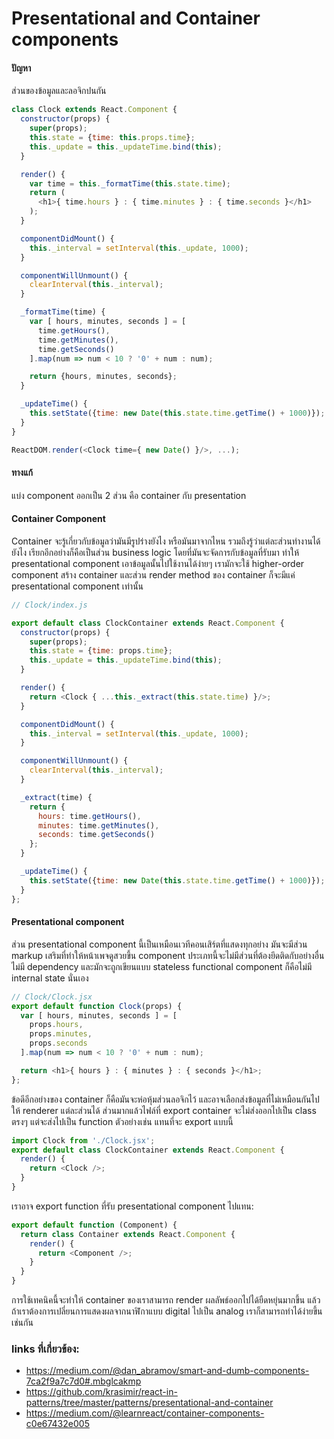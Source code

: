 # Presentational and Container components

#### ปัญหา
ส่วนของข้อมูลและลอจิกปนกัน
```javascript
class Clock extends React.Component {
  constructor(props) {
    super(props);
    this.state = {time: this.props.time};
    this._update = this._updateTime.bind(this);
  }

  render() {
    var time = this._formatTime(this.state.time);
    return (
      <h1>{ time.hours } : { time.minutes } : { time.seconds }</h1>
    );
  }

  componentDidMount() {
    this._interval = setInterval(this._update, 1000);
  }

  componentWillUnmount() {
    clearInterval(this._interval);
  }

  _formatTime(time) {
    var [ hours, minutes, seconds ] = [
      time.getHours(),
      time.getMinutes(),
      time.getSeconds()
    ].map(num => num < 10 ? '0' + num : num);

    return {hours, minutes, seconds};
  }

  _updateTime() {
    this.setState({time: new Date(this.state.time.getTime() + 1000)});
  }
}

ReactDOM.render(<Clock time={ new Date() }/>, ...);
```
#### ทางแก้

แบ่ง component ออกเป็น 2 ส่วน คือ container กับ presentation

#### Container Component
Container จะรู้เกี่ยวกับข้อมูลว่ามันมีรูปร่างยังไง หรือมันมาจากไหน รวมถึงรู้ว่าแต่ละส่วนทำงานได้ยังไง เรียกอีกอย่างก็คือเป็นส่วน business logic โดยที่มันจะจัดการกับข้อมูลที่รับมา ทำให้ presentational component เอาข้อมูลนั้นไปใช้งานได้ง่ายๆ 
เรามักจะใช้ higher-order component สร้าง container และส่วน render method ของ container ก็จะมีแค่ presentational component เท่านั้น

```javascript
// Clock/index.js

export default class ClockContainer extends React.Component {
  constructor(props) {
    super(props);
    this.state = {time: props.time};
    this._update = this._updateTime.bind(this);
  }

  render() {
    return <Clock { ...this._extract(this.state.time) }/>;
  }

  componentDidMount() {
    this._interval = setInterval(this._update, 1000);
  }

  componentWillUnmount() {
    clearInterval(this._interval);
  }

  _extract(time) {
    return {
      hours: time.getHours(),
      minutes: time.getMinutes(),
      seconds: time.getSeconds()
    };
  }

  _updateTime() {
    this.setState({time: new Date(this.state.time.getTime() + 1000)});
  }
};
```
#### Presentational component
ส่วน presentational component นี้เป็นเหมือนเวทีคอนเสิร์ตที่แสดงทุกอย่าง มันจะมีส่วน markup เสริมที่ทำให้หน้าเพจดูสวยขึ้น component ประเภทนี้จะไม่มีส่วนที่ต้องยึดติดกับอย่างอื่น ไม่มี dependency
และมักจะถูกเขียนแบบ stateless functional component ก็คือไม่มี internal state นั่นเอง

```javascript
// Clock/Clock.jsx
export default function Clock(props) {
  var [ hours, minutes, seconds ] = [
    props.hours,
    props.minutes,
    props.seconds
  ].map(num => num < 10 ? '0' + num : num);

  return <h1>{ hours } : { minutes } : { seconds }</h1>;
};
```
ข้อดีอีกอย่างของ container ก็คือมันจะห่อหุ้มส่วนลอจิกไว้ และอาจเลือกส่งข้อมูลที่ไม่เหมือนกันไปให้ renderer แต่ละส่วนได้
ส่วนมากแล้วไฟล์ที่ export container จะไม่ส่งออกไปเป็น class ตรงๆ แต่จะส่งไปเป็น function
ตัวอย่างเช่น แทนที่จะ export แบบนี้

```javascript
import Clock from './Clock.jsx';
export default class ClockContainer extends React.Component {
  render() {
    return <Clock />;
  }
}
```
เราอาจ export function ที่รับ presentational component ไปแทน:
```javascript
export default function (Component) {
  return class Container extends React.Component {
    render() {
      return <Component />;
    }
  }
}
```
การใช้เทคนิคนี้จะทำให้ container ของเราสามารถ render ผลลัพธ์ออกไปได้ยืดหยุ่นมากขึ้น แล้วถ้าเราต้องการเปลี่ยนการแสดงผลจากนาฬิกาแบบ digital ไปเป็น analog เราก็สามารถทำได้ง่ายขึ้นเช่นกัน

### links ที่เกี่ยวข้อง:
 - https://medium.com/@dan_abramov/smart-and-dumb-components-7ca2f9a7c7d0#.mbglcakmp
 - https://github.com/krasimir/react-in-patterns/tree/master/patterns/presentational-and-container
 - https://medium.com/@learnreact/container-components-c0e67432e005